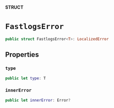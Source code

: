 **STRUCT**

# `FastlogsError`

```swift
public struct FastlogsError<T>: LocalizedError
```

## Properties

### `type`

```swift
public let type: T
```

### `innerError`

```swift
public let innerError: Error?
```
